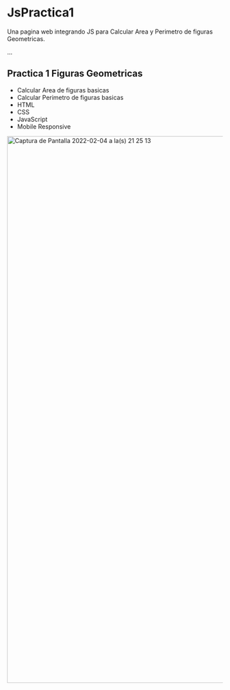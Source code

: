 # JsPractica1
Una pagina web integrando JS para Calcular Area y Perimetro de figuras Geometricas.

...

## Practica 1 Figuras Geometricas 

- Calcular Area de figuras basicas 
- Calcular Perimetro de figuras basicas
- HTML
- CSS
- JavaScript
- Mobile Responsive

<img width="1278" alt="Captura de Pantalla 2022-02-04 a la(s) 21 25 13" src="https://user-images.githubusercontent.com/85148186/157994839-c504bace-ed4e-43d2-939c-15fc448f8162.png">
